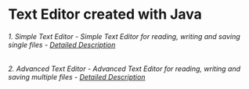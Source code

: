 # Text Editor created with Java
###### 1. Simple Text Editor - Simple Text Editor for reading, writing and saving single files - [Detailed Description](/doc)

###### 2. Advanced Text Editor - Advanced Text Editor for reading, writing and saving multiple files - [Detailed Description](/doc)

